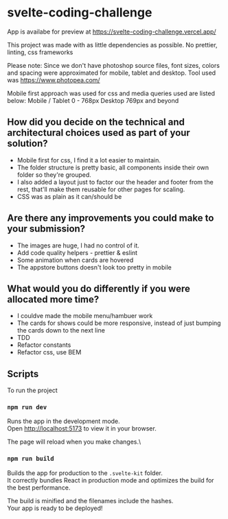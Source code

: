 # svelte-coding-challenge

App is availabe for preview at https://svelte-coding-challenge.vercel.app/

This project was made with as little dependencies as possible.
No prettier, linting, css frameworks

Please note:
Since we don't have photoshop source files, font sizes, colors and spacing were approximated for mobile, tablet and desktop. Tool used was https://www.photopea.com/

Mobile first approach was used for css and media queries used are listed below:
Mobile / Tablet 0 - 768px
Desktop 769px and beyond

## How did you decide on the technical and architectural choices used as part of your solution?

- Mobile first for css, I find it a lot easier to maintain.
- The folder structure is pretty basic, all components inside their own folder so they're grouped.
- I also added a layout just to factor our the header and footer from the rest, that'll make them reusable for other pages for scaling.
- CSS was as plain as it can/should be

## Are there any improvements you could make to your submission?

- The images are huge, I had no control of it.
- Add code quality helpers - prettier & eslint
- Some animation when cards are hovered
- The appstore buttons doesn't look too pretty in mobile

## What would you do differently if you were allocated more time?

- I couldve made the mobile menu/hambuer work
- The cards for shows could be more responsive, instead of just bumping the cards down to the next line
- TDD
- Refactor constants
- Refactor css, use BEM

## Scripts

To run the project

### `npm run dev`

Runs the app in the development mode.\
Open [http://localhost:5173](http://localhost:5173) to view it in your browser.

The page will reload when you make changes.\

### `npm run build`

Builds the app for production to the `.svelte-kit` folder.\
It correctly bundles React in production mode and optimizes the build for the best performance.

The build is minified and the filenames include the hashes.\
Your app is ready to be deployed!
